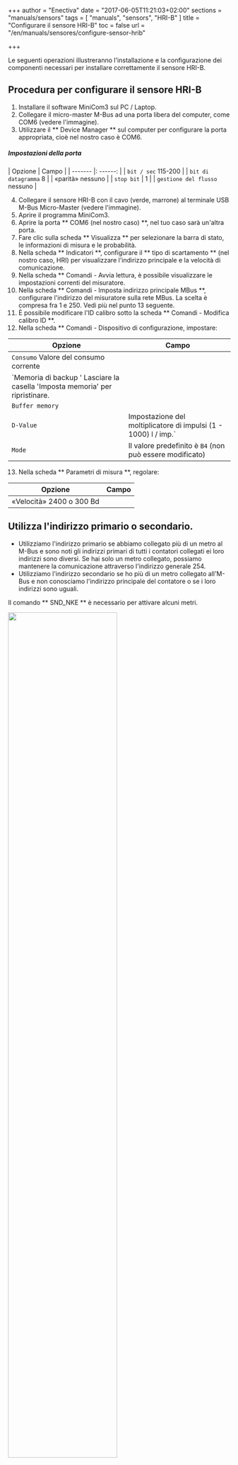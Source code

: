 +++
author = "Enectiva"
date = "2017-06-05T11:21:03+02:00"
sections = "manuals/sensors"
tags = [
    "manuals",
    "sensors",
    "HRI-B"
]
title = "Configurare il sensore HRI-B"
toc = false
url = "/en/manuals/sensores/configure-sensor-hrib"

+++

Le seguenti operazioni illustreranno l'installazione e la configurazione dei componenti necessari per installare correttamente il sensore HRI-B.

## Procedura per configurare il sensore HRI-B

1. Installare il software MiniCom3 sul PC / Laptop.
2. Collegare il micro-master M-Bus ad una porta libera del computer, come COM6 (vedere l'immagine).
3. Utilizzare il ** Device Manager ** sul computer per configurare la porta appropriata, cioè nel nostro caso è COM6.

##### Impostazioni della porta

| Opzione | Campo |
| ------- |: ------: |
| `bit / sec` 115-200 |
| `bit di datagramma` 8 |
| «parità» nessuno |
| `stop bit` | 1 |
| `gestione del flusso` nessuno |

4. Collegare il sensore HRI-B con il cavo (verde, marrone) al terminale USB M-Bus Micro-Master (vedere l'immagine).
5. Aprire il programma MiniCom3.
6. Aprire la porta ** COM6 (nel nostro caso) **, nel tuo caso sarà un'altra porta.
7. Fare clic sulla scheda ** Visualizza ** per selezionare la barra di stato, le informazioni di misura e le probabilità.
8. Nella scheda ** Indicatori **, configurare il ** tipo di scartamento ** (nel nostro caso, HRI) per visualizzare l'indirizzo principale e la velocità di comunicazione.
9. Nella scheda ** Comandi - Avvia lettura, è possibile visualizzare le impostazioni correnti del misuratore.
10. Nella scheda ** Comandi - Imposta indirizzo principale MBus **, configurare l'indirizzo del misuratore sulla rete MBus. La scelta è compresa fra 1 e 250. Vedi più nel punto 13 seguente.
11. È possibile modificare l'ID calibro sotto la scheda ** Comandi - Modifica calibro ID **.
12. Nella scheda ** Comandi - Dispositivo di configurazione, impostare:

| Opzione | Campo |
| -------- | ------- |
| `Consumo` Valore del consumo corrente
| `Memoria di backup ' Lasciare la casella 'Imposta memoria' per ripristinare. |
| `Buffer memory` ||
| `D-Value` | Impostazione del moltiplicatore di impulsi (1 - 1000) l / imp.` |
| `Mode` | Il valore predefinito è `B4` (non può essere modificato) |

13. Nella scheda ** Parametri di misura **, regolare:

| Opzione | Campo |
| -------- | ------- |
| «Velocità» 2400 o 300 Bd |

## Utilizza l'indirizzo primario o secondario.

- Utilizziamo l'indirizzo primario se abbiamo collegato più di un metro al M-Bus e sono noti gli indirizzi primari di tutti i contatori collegati ei loro indirizzi sono diversi. Se hai solo un metro collegato, possiamo mantenere la comunicazione attraverso l'indirizzo generale 254.
- Utilizziamo l'indirizzo secondario se ho più di un metro collegato all'M-Bus e non conosciamo l'indirizzo principale del contatore o se i loro indirizzi sono uguali.

Il comando ** SND_NKE ** è necessario per attivare alcuni metri.

<img class="center" src="/images/connection-hrib-to-computer.jpg" style="width:70%"></img>
